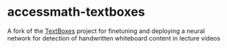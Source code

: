 # accessmath-textboxes
A fork of the [TextBoxes]() project for finetuning and deploying a neural network for detection of handwritten whiteboard content in lecture videos

